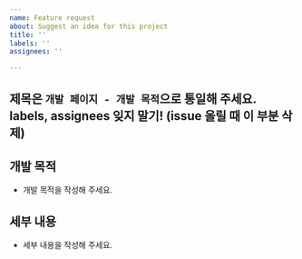 ```yaml
---
name: Feature request
about: Suggest an idea for this project
title: ''
labels: ''
assignees: ''

---
```


## 제목은 `개발 페이지 - 개발 목적`으로 통일해 주세요. labels, assignees 잊지 말기! (issue 올릴 때 이 부분 삭제)

## 개발 목적

- 개발 목적을 작성해 주세요.

## 세부 내용

- 세부 내용을 작성해 주세요.
